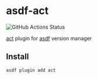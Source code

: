 # asdf-act
![GitHub Actions Status](https://github.com/gr1m0h/asdf-act/actions/workflows/workflow.yaml/badge.svg)

[act](https://github.com/nektos/act) plugin for [asdf](https://github.com/asdf-vm/asdf) version manager

## Install
```
asdf plugin add act
```
